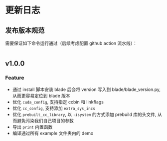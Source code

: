# 更新日志

## 发布版本规范

需要保证如下命令运行通过（后续考虑配置 github action 流水线）：

```bash
```

## v1.0.0

### Feature

* 通过 install 脚本安装 blade 后会将 version 写入到 blade/blade_version.py, 从而更容易定位到 blade 版本
* 优化 `cuda_config`, 支持指定 ccbin 和 linkflags
* 优化 `cc_config`, 支持添加 `extra_sys_incs`
* 优化 `prebuilt_cc_library`, 以 `-isystem` 的方式添加 prebuild 库的头文件, 从而避免污染我们自己项目的参数
* 导出 `print` 内置函数
* 编译通过所有 example 文件夹内的 demo
